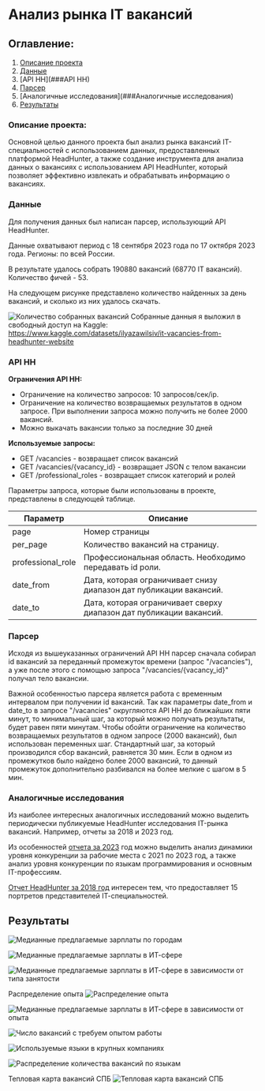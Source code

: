 # Анализ рынка IT вакансий
## Оглавление:
1. [Описание проекта](https://github.com/IlyaZawyalow/pet-projects/tree/master/analysisIT###Описание-проекта)
2. [Данные](##Данные)
3. [API HH](###API HH)
4. [Парсер](###Парсер)
5. [Аналогичные исследования](###Аналогичные исследования)
6. [Результаты](#anchor-example)

### Описание проекта:

Основной целью данного проекта был анализ рынка вакансий IT-специальностей с использованием данных, предоставленных платформой HeadHunter, а также создание инструмента для анализа данных о вакансиях с использованием API HeadHunter, который позволяет эффективно извлекать и обрабатывать информацию о вакансиях.


### Данные

Для получения данных был написан парсер, использующий API HeadHunter.

Данные охватывают период с 18 сентября 2023 года по 17 октября 2023 года. Регионы: по всей России.

В результате удалось собрать 190880 вакансий (68770 IT вакансий). Количество фичей - 53.

На следующем рисунке представлено количество найденных за день вакансий, и сколько из них удалось скачать.

![Количество собранных вакансий](img/image5.png)
Собранные данныя я выложил в свободный доступ на Kaggle: https://www.kaggle.com/datasets/ilyazawilsiv/it-vacancies-from-headhunter-website

### API HH
**Ограничения API HH:**
* Ограничение на количество запросов: 10 запросов/сек/ip.
* Ограничение на количество возвращаемых результатов в одном запросе. При выполнении запроса можно получить не более 2000 вакансий.
* Можно выкачать вакансии только за последние 30 дней

**Используемые запросы:**
* GET /vacancies - возвращает список вакансий 
* GET /vacancies/{vacancy_id} - возвращает JSON с телом вакансии
* GET /professional_roles - возвращает список категорий и ролей

Параметры запроса, которые были использованы в проекте, представлены в следующей таблице.

| Параметр | Описание |
| --- | --- |
| page | Номер страницы |
| per_page | Количество вакансий на страницу. |
| professional_role | Профессиональная область. Необходимо передавать id роли. |
| date_from | Дата, которая ограничивает снизу диапазон дат публикации вакансий.  |
| date_to | Дата, которая ограничивает сверху диапазон дат публикации вакансий. |

### Парсер

Исходя из вышеуказанных ограничений API HH парсер сначала собирал id вакансий за переданный промежуток времени (запрос "/vacancies"), а уже после этого с помощью запроса "/vacancies/{vacancy_id}" получал тело вакансии.

Важной особенностью парсера является работа с временным интервалом при получении id вакансий. 
Так как параметры date_from и date_to в запросе "/vacancies" округляются API HH до ближайших пяти минут, 
то минимальный шаг, за который можно получать результаты, будет равен пяти минутам. Чтобы обойти ограничение на количество возвращаемых результатов в одном 
запросе (2000 вакансий), был использован переменных шаг. Стандартный шаг, за 
который производился сбор вакансий, равняется 30 мин. Если в одном из 
промежутков было найдено более 2000 вакансий, то данный промежуток 
дополнительно разбивался на более мелкие с шагом в 5 мин.

### Аналогичные исследования

<a name="anchor-example"></a>

Из наиболее интересных аналогичных исследований можно выделить периодически публикуемые  HeadHunter исследования IT-рынка вакансий. Например, отчеты за 2018 и 2023 год.

Из особенностей [отчета за 2023](https://hh.ru/article/31783) год можно выделить анализ динамики уровня конкуренции за рабочие места с 2021 по 2023 год, а также анализ уровня конкуренции по языкам программирования и основным IT-профессиям. 

[Отчет HeadHunter за 2018 год](https://hh.ru/article/24562) интересен тем, что предоставляет 15 портретов представителей IТ-специальностей.

## Результаты

<a name="anchor-example"></a>

![Медианные предлагаемые зарплаты по городам](img/image6.png)

![Медианные предлагаемые зарплаты в ИТ-сфере](img/image7.png)

![Медианные предлагаемые зарплаты в ИТ-сфере в зависимости от типа занятости](img/image8.png)

Распределение опыта
![Распределение опыта](img/image9.png)

![Медианные предлагаемые зарплаты в ИТ-сфере в зависимости от опыта](img/image10.png)

![Число вакансий с требуем опытом работы](img/image11.png)

![Используемые языки в крупных компаниях](img/image12.png)

![Распределение количества вакансий по языкам](img/image13.png)

Тепловая карта вакансий СПБ
![Тепловая карта вакансий СПБ](img/image14.png)
